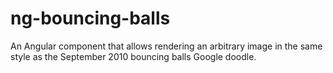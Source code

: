 # ng-bouncing-balls

An Angular component that allows rendering an arbitrary image in the same style as the September 2010 bouncing balls Google doodle.
